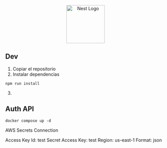 <p align="center">
  <a href="http://nestjs.com/" target="blank"><img src="https://nestjs.com/img/logo-small.svg" width="120" alt="Nest Logo" /></a>
</p>

## Dev

1. Copiar el repositorio
2. Instalar dependencias

```
npm run install
```

3.

## Auth API

```
docker compose up -d
```

AWS Secrets Connection

Access Key Id: test
Secret Access Key: test
Region: us-east-1
Format: json
